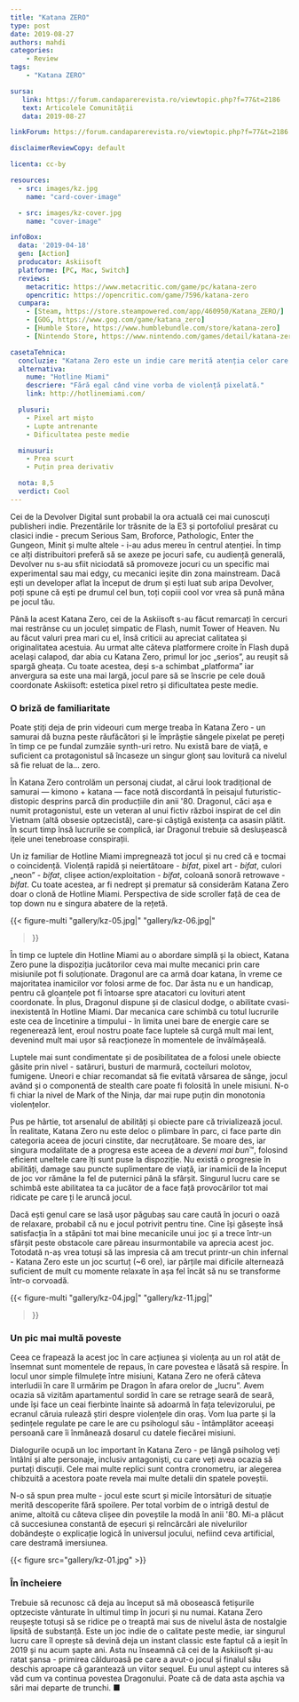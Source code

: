 ```yaml
---
title: "Katana ZERO"
type: post
date: 2019-08-27
authors: mahdi
categories:
    - Review
tags:
    - "Katana ZERO"

sursa:
   link: https://forum.candaparerevista.ro/viewtopic.php?f=77&t=2186
   text: Articolele Comunității
   data: 2019-08-27

linkForum: https://forum.candaparerevista.ro/viewtopic.php?f=77&t=2186

disclaimerReviewCopy: default

licenta: cc-by

resources:
  - src: images/kz.jpg
    name: "card-cover-image"

  - src: images/kz-cover.jpg
    name: "cover-image"

infoBox:
  data: '2019-04-18'
  gen: [Action]
  producator: Askiisoft
  platforme: [PC, Mac, Switch]
  reviews:
    metacritic: https://www.metacritic.com/game/pc/katana-zero
    opencritic: https://opencritic.com/game/7596/katana-zero
  cumpara:
    - [Steam, https://store.steampowered.com/app/460950/Katana_ZERO/]
    - [GOG, https://www.gog.com/game/katana_zero]
    - [Humble Store, https://www.humblebundle.com/store/katana-zero]
    - [Nintendo Store, https://www.nintendo.com/games/detail/katana-zero-switch/]

casetaTehnica:
  concluzie: "Katana Zero este un indie care merită atenția celor care sunt în căutarea unei experiențe retro plină de adrenalină."
  alternativa:
    nume: "Hotline Miami"
    descriere: "Fără egal când vine vorba de violență pixelată."
    link: http://hotlinemiami.com/

  plusuri:
    - Pixel art mișto
    - Lupte antrenante
    - Dificultatea peste medie

  minusuri:
    - Prea scurt
    - Puțin prea derivativ

  nota: 8,5
  verdict: Cool
---
```


Cei de la Devolver Digital sunt probabil la ora actuală cei mai cunoscuți publisheri indie. Prezentările lor trăsnite de la E3 și portofoliul presărat cu clasici indie - precum Serious Sam, Broforce, Pathologic, Enter the Gungeon, Minit și multe altele - i-au adus mereu în centrul atenției. În timp ce alți distribuitori preferă să se axeze pe jocuri safe, cu audiență generală, Devolver nu s-au sfiit niciodată să promoveze jocuri cu un specific mai experimental sau mai edgy, cu mecanici ieșite din zona mainstream. Dacă ești un developer aflat la început de drum și ești luat sub aripa Devolver, poți spune că ești pe drumul cel bun, toți copiii cool vor vrea să pună mâna pe jocul tău.

Până la acest Katana Zero, cei de la Askiisoft s-au făcut remarcați în cercuri mai restrânse cu un joculeț simpatic de Flash, numit Tower of Heaven. Nu au făcut valuri prea mari cu el, însă criticii au apreciat calitatea și originalitatea acestuia. Au urmat alte câteva platformere croite în Flash după același calapod, dar abia cu Katana Zero, primul lor joc „serios”, au reușit să spargă gheața. Cu toate acestea, deși s-a schimbat „platforma” iar anvergura sa este una mai largă, jocul pare să se înscrie pe cele două coordonate Askiisoft: estetica pixel retro și dificultatea peste medie.

### O briză de familiaritate

Poate știți deja de prin videouri cum merge treaba în Katana Zero - un samurai dă buzna peste răufăcători și le împrăștie sângele pixelat pe pereți în timp ce pe fundal zumzăie synth-uri retro. Nu există bare de viață, e suficient ca protagonistul să încaseze un singur glonț sau lovitură ca nivelul să fie reluat de la... zero.

În Katana Zero controlăm un personaj ciudat, al cărui look tradițional de samurai — kimono + katana — face notă discordantă în peisajul futuristic-distopic desprins parcă din producțiile din anii '80. Dragonul, căci așa e numit protagonistul, este un veteran al unui fictiv război inspirat de cel din Vietnam (altă obsesie optzecistă), care-și câștigă existența ca asasin plătit. În scurt timp însă lucrurile se complică, iar Dragonul trebuie să deslușească ițele unei tenebroase conspirații.

Un iz familiar de Hotline Miami impregnează tot jocul și nu cred că e tocmai o coincidență. Violență rapidă și neiertătoare - *bifat*, pixel art - *bifat*, culori „neon” - *bifat*, clișee action/exploitation - *bifat*, coloană sonoră retrowave - *bifat*. Cu toate acestea, ar fi nedrept și prematur să considerăm Katana Zero doar o clonă de Hotline Miami. Perspectiva de side scroller față de cea de top down nu e singura abatere de la rețetă.

{{< figure-multi
    "gallery/kz-05.jpg|"
    "gallery/kz-06.jpg|"
>}}

În timp ce luptele din Hotline Miami au o abordare simplă și la obiect, Katana Zero pune la dispoziția jucătorilor ceva mai multe mecanici prin care misiunile pot fi soluționate. Dragonul are ca armă doar katana, în vreme ce majoritatea inamicilor vor folosi arme de foc. Dar ăsta nu e un handicap, pentru că gloanțele pot fi întoarse spre atacatori cu lovituri atent coordonate. În plus, Dragonul dispune și de clasicul dodge, o abilitate cvasi-inexistentă în Hotline Miami. Dar mecanica care schimbă cu totul lucrurile este cea de încetinire a timpului - în limita unei bare de energie care se regenerează lent, eroul nostru poate face luptele să curgă mult mai lent, devenind mult mai ușor să reacționeze în momentele de învălmășeală.

Luptele mai sunt condimentate și de posibilitatea de a folosi unele obiecte găsite prin nivel - satâruri, busturi de marmură, cocteiluri molotov, fumigene. Uneori e chiar recomandat să fie evitată vărsarea de sânge, jocul având și o componentă de stealth care poate fi folosită în unele misiuni. N-o fi chiar la nivel de Mark of the Ninja, dar mai rupe puțin din monotonia violențelor.

Pus pe hârtie, tot arsenalul de abilități și obiecte pare că trivializează jocul. În realitate, Katana Zero nu este deloc o plimbare în parc, ci face parte din categoria aceea de jocuri cinstite, dar necruțătoare. Se moare des, iar singura modalitate de a progresa este aceea de a *deveni mai bun*™, folosind eficient uneltele care îți sunt puse la dispoziție. Nu există o progresie în abilități, damage sau puncte suplimentare de viață, iar inamicii de la început de joc vor rămâne la fel de puternici până la sfârșit. Singurul lucru care se schimbă este abilitatea ta ca jucător de a face față provocărilor tot mai ridicate pe care ți le aruncă jocul.

Dacă ești genul care se lasă ușor păgubaș sau care caută în jocuri o oază de relaxare, probabil că nu e jocul potrivit pentru tine. Cine își găsește însă satisfacția în a stăpâni tot mai bine mecanicile unui joc și a trece într-un sfârșit peste obstacole care păreau insurmontabile va aprecia acest joc. Totodată n-aș vrea totuși să las impresia că am trecut printr-un chin infernal - Katana Zero este un joc scurtuț (~6 ore), iar părțile mai dificile alternează suficient de mult cu momente relaxate în așa fel încât să nu se transforme într-o corvoadă.

{{< figure-multi
    "gallery/kz-04.jpg|"
    "gallery/kz-11.jpg|"
>}}

### Un pic mai multă poveste

Ceea ce frapează la acest joc în care acțiunea și violența au un rol atât de însemnat sunt momentele de repaus, în care povestea e lăsată să respire. În locul unor simple filmulețe între misiuni, Katana Zero ne oferă câteva interludii în care îl urmărim pe Dragon în afara orelor de „lucru”. Avem ocazia să vizităm apartamentul sordid în care se retrage seară de seară, unde își face un ceai fierbinte înainte să adoarmă în fața televizorului, pe ecranul căruia rulează știri despre violențele din oraș. Vom lua parte și la ședințele regulate pe care le are cu psihologul său - întâmplător aceeași persoană care îi înmânează dosarul cu datele fiecărei misiuni.

Dialogurile ocupă un loc important în Katana Zero - pe lângă psiholog veți întâlni și alte personaje, inclusiv antagoniști, cu care veți avea ocazia să purtați discuții. Cele mai multe replici sunt contra cronometru, iar alegerea chibzuită a acestora poate revela mai multe detalii din spatele poveștii.

N-o să spun prea multe - jocul este scurt și micile întorsături de situație merită descoperite fără spoilere. Per total vorbim de o intrigă destul de anime, altoită cu câteva clișee din poveștile la modă în anii '80. Mi-a plăcut că succesiunea constantă de eșecuri și reîncărcări ale nivelurilor dobândește o explicație logică în universul jocului, nefiind ceva artificial, care destramă imersiunea.

{{< figure  src="gallery/kz-01.jpg" >}}

### În încheiere

Trebuie să recunosc că deja au început să mă obosească fetișurile optzeciste vânturate în ultimul timp în jocuri și nu numai. Katana Zero reușește totuși să se ridice pe o treaptă mai sus de nivelul ăsta de nostalgie lipsită de substanță. Este un joc indie de o calitate peste medie, iar singurul lucru care îl oprește să devină deja un instant classic este faptul că a ieșit în 2019 și nu acum șapte ani. Asta nu înseamnă că cei de la Askiisoft și-au ratat șansa - primirea călduroasă pe care a avut-o jocul și finalul său deschis aproape că garantează un viitor sequel. Eu unul aștept cu interes să văd cum va continua povestea Dragonului. Poate că de data asta așchia va sări mai departe de trunchi. ■
